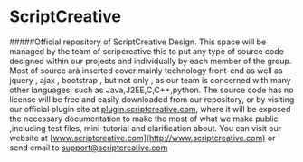 # ScriptCreative
#####Official repository of ScriptCreative Design. This space will be managed by the team of scripcreative this to put any type of source code designed within our projects and individually by each member of the group. Most of source arà inserted cover mainly technology front-end as well as jquery , ajax , bootstrap , but not only , as our team is concerned with many other languages, such as Java,J2EE,C,C++,python. The source code has no license will be free and easily downloaded from our repository, or by visiting our official plugin site at [plugin.scriptcreative.com](http://plugin.scriptcreative.com), where it will be exposed the necessary documentation to make the most of what we make public ,including test files, mini-tutorial and clarification about. You can visit our website at [www.scriptcreative.com](http://www.scriptcreative.com) or send email to [support@scriptcreative.com](mailto:support@scriptcreative.com) 
